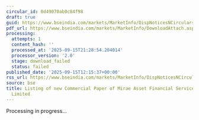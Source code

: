 ```yaml
---
circular_id: 0d49070ab0c84f98
draft: true
guid: https://www.bseindia.com/markets/MarketInfo/DispNoticesNCirculars.aspx?Noticeid={6CF7C644-BD48-4558-B985-3A9677F4EE81}&noticeno=20250915-43&dt=09/15/2025&icount=43&totcount=81&flag=0
pdf_url: https://www.bseindia.com/markets/MarketInfo/DownloadAttach.aspx?id=20250915-43&attachedId=
processing:
  attempts: 1
  content_hash: ''
  processed_at: '2025-09-15T21:28:54.204014'
  processor_version: '2.0'
  stage: download_failed
  status: failed
published_date: '2025-09-15T12:15:37+00:00'
rss_url: https://www.bseindia.com/markets/MarketInfo/DispNoticesNCirculars.aspx?Noticeid={6CF7C644-BD48-4558-B985-3A9677F4EE81}&noticeno=20250915-43&dt=09/15/2025&icount=43&totcount=81&flag=0
source: bse
title: Listing of new Commercial Paper of Mirae Asset Financial Services (India) Private
  Limited
---
```


Processing in progress...